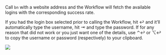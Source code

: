 Call `bn` with a website address and the Workflow will fetch the available logins with the corresponding success rate.

If you had the login box selected prior to calling the Workflow, hit ↩ and it’ll automatically type the username, hit ⇥ and type the password. If for any reason that did not work or you just want one of the details, use ⌃↩ or ⌥↩ to copy the username or password (respectively) to your clipboard.

![](https://i.imgur.com/EEFN1WS.gif)
